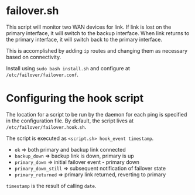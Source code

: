 failover.sh
=====

This script will monitor two WAN devices for link. If link is lost on the primary interface, it will switch to the backup interface. When link returns to the primary interface, it will switch back to the primary interface.

This is accomplished by adding ```ip``` routes and changing them as necessary based on connectivity.

Install using ```sudo bash install.sh``` and configure at ```/etc/failover/failover.conf```.

Configuring the hook script
===
The location for a script to be run by the daemon for each ping is specified
in the configuration file. By default, the script lives at ```/etc/failover/failover.hook.sh```.

The script is executed as ``<script.sh> hook_event timestamp``.

- ``ok`` => both primary and backup link connected
- ``backup_down`` => backup link is down, primary is up
- ``primary_down`` => initial failover event - primary down
- ``primary_down_still`` => subsequent notification of failover state
- ``primary_returned`` => primary link returned, reverting to primary

``timestamp`` is the result of calling ``date``.